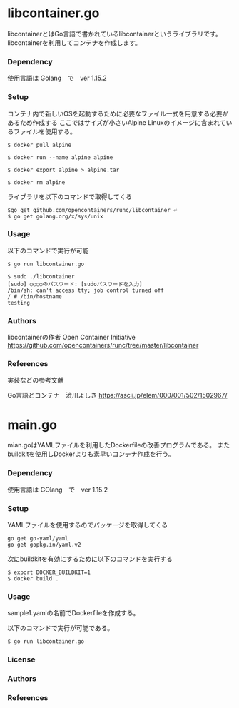 # libcontainer.go
libcontainerとはGo言語で書かれているlibcontainerというライブラリです。 libcontainerを利用してコンテナを作成します。

### Dependency
使用言語は Golang　で　ver 1.15.2

### Setup
コンテナ内で新しいOSを起動するために必要なファイル一式を用意する必要があるため作成する
ここではサイズが小さいAlpine Linuxのイメージに含まれているファイルを使用する。

```
$ docker pull alpine

$ docker run --name alpine alpine 
 
$ docker export alpine > alpine.tar 
 
$ docker rm alpine 
```

ライブラリを以下のコマンドで取得してくる
```
$go get github.com/opencontainers/runc/libcontainer ⏎
$ go get golang.org/x/sys/unix
```
### Usage
以下のコマンドで実行が可能

```
$ go run libcontainer.go 
 
$ sudo ./libcontainer 
[sudo] ○○○○のパスワード: [sudoパスワードを入力] 
/bin/sh: can't access tty; job control turned off
/ # /bin/hostname 
testing

```

### Authors
libcontainerの作者   Open Container Initiative 
https://github.com/opencontainers/runc/tree/master/libcontainer

### References
実装などの参考文献

Go言語とコンテナ　渋川よしき
https://ascii.jp/elem/000/001/502/1502967/

# main.go
mian.goはYAMLファイルを利用したDockerfileの改善プログラムである。
またbuildkitを使用しDockerよりも素早いコンテナ作成を行う。

### Dependency
使用言語は GOlang　で　ver 1.15.2

### Setup

YAMLファイルを使用するのでパッケージを取得してくる
```
go get go-yaml/yaml
go get gopkg.in/yaml.v2
```

次にbuildkitを有効にするために以下のコマンドを実行する
```
$ export DOCKER_BUILDKIT=1
$ docker build .
```



### Usage
sample1.yamlの名前でDockerfileを作成する。

以下のコマンドで実行が可能である。
```
$ go run libcontainer.go 

```


### License


### Authors


### References

